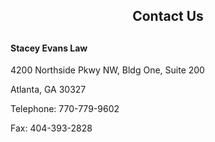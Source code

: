 <section class="contact padme">
	<h2 style="text-align: center;">Contact Us<h2>
	<h4>Stacey Evans Law</h4>

<p>4200 Northside Pkwy NW, Bldg One, Suite 200</p>
<p>Atlanta, GA 30327</p>
<p>Telephone: 770-779-9602</p>
<p>Fax: 404-393-2828</p>
</section>